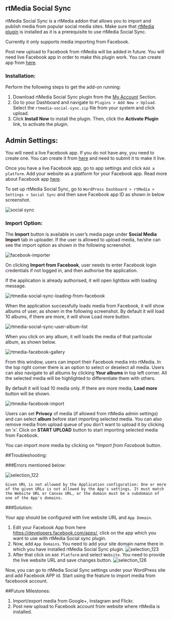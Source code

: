 ## rtMedia Social Sync

rtMedia Social Sync is a rtMedia addon that allows you to import and publish media from popular social media sites. Make sure that [rtMedia plugin](https://wordpress.org/plugins/buddypress-media/) is installed as it is a prerequisite to use rtMedia Social Sync.

Currently it only supports media importing from Facebook.

Post new upload to Facebook from rtMedia will be added in future. You will need live Facebook app in order to make this plugin work. You can create app from [here](https://developers.facebook.com/apps).


### Installation:

Perform the following steps to get the add-on running:

1. Download rtMedia Social Sync plugin from the [My Account](https://rtcamp.com/my-account/) Section.
2. Go to your Dashboard and navigate to `Plugins > Add New > Upload`. Select the `rtmedia-social-sync.zip` file from your system and click upload.
3. Click **Install Now** to install the plugin. Then, click the **Activate Plugin** link, to activate the plugin.


## Admin Settings:

You will need a live Facebook app. If you do not have any, you need to create one. You can create it from [here](https://developers.facebook.com/apps) and need to submit it to make it live.

Once you have a live Facebook app, go to app settings and click `Add a platform`. Add your website as a platform for your Facebook app. Read more about Facebook app [here](https://developers.facebook.com/docs/apps/review).

To set up rtMedia Social Sync, go to `WordPress Dashboard > rtMedia > Settings > Social Sync` and then save Facebook app ID as shown in below screenshot.

![social sync](https://cloud.githubusercontent.com/assets/1140051/7650580/9a5ab586-fb15-11e4-8211-ec65ddc9ef71.png)

### Import Option:

The **Import** button is available in user’s media page under **Social Media Import** tab in uploader. If the user is allowed to upload media, he/she can see the import option as shown in the following screenshot.


![facebook-importer](https://cloud.githubusercontent.com/assets/2941333/6849105/00614930-d3f7-11e4-95d9-4ed77290530d.png)

On clicking **Import from Facebook**, user needs to enter Facebook login credentials if not logged in, and then authorise the application.

If the application is already authorised, it will open lightbox with loading message.

![rtmedia-social-sync-loading-from-facebook](https://cloud.githubusercontent.com/assets/2941333/6849115/2206a1a2-d3f7-11e4-9231-8ebf8f6b1466.png)


When the application successfully loads media from Facebook, it will show albums of user, as shown in the following screenshot. By default it will load 10 albums, if there are more, it will show Load more button.

![rtmedia-social-sync-user-album-list](https://cloud.githubusercontent.com/assets/2941333/6849122/3711bae6-d3f7-11e4-89ed-188c2001f745.png)

When you click on any album, it will loads the media of that particular album, as shown below.

![rtmedia-facebook-gallery](https://cloud.githubusercontent.com/assets/2941333/6849145/584f7dce-d3f7-11e4-9efb-4cc318e5dee8.png)

From this window, users can import their Facebook media into rtMedia. In the top right corner there is an option to select or deselect all media. Users can also navigate to all albums by clicking **Your albums** in top left corner. All the selected media will be highlighted to differentiate them with others.

By default it will load 10 media only. If there are more media, **Load more** button will be shown.

![rtmedia-facebook-import](https://cloud.githubusercontent.com/assets/1140051/7654811/60de1a50-fb3d-11e4-83f7-f0e7e8005e73.png)

Users can set **Privacy** of media (if allowed from rtMedia admin settings) and can select **album** before start importing selected media. You can also remove media from upload queue of you don’t want to upload it by clicking on ‘x’. Click on **START UPLOAD** button to start importing selected media from Facebook.

You can import more media by clicking on **Import from Facebook* button.

##Troubleshooting:

###Errors mentioned below:

![selection_122](https://cloud.githubusercontent.com/assets/1140051/7214855/5279e330-e5db-11e4-9a3b-196ee7cd6bbd.png)

`Given URL is not allowed by the Application configuration: One or more of the given URLs is not allowed by the App's settings. It must match the Website URL or Canvas URL, or the domain must be a subdomain of one of the App's domains.`

###Solution:

Your app should be configured with live website URL and `App Domain`.

1. Edit your Facebook App from here https://developers.facebook.com/apps/, click on the app which you want to use with rtMedia Social sync plugin.
2. Now, add `App Domains`. You need to add your site domain name there in which you have installed rtMedia Social Sync plugin.  ![selection_123](https://cloud.githubusercontent.com/assets/1140051/7214878/9df628ae-e5dc-11e4-8d6e-32613cc46251.png)
3. After that click on `Add Platform` and select `Website`.  You need to provide the live website URL and save changes button.  ![selection_126](https://cloud.githubusercontent.com/assets/1140051/7214887/2fc815b2-e5dd-11e4-862d-00a60968de26.png)

Now, you can go to rtMedia Social Sync settings under your WordPress site and add Facebook APP id. Start using the feature to import media from faceboook account.


##Future Milestones:

1. Import/export media from Google+, Instagram and Flickr.
2. Post new upload to Facebook account from website where rtMedia is installed.
